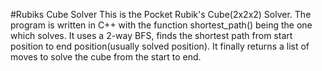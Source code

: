 #Rubiks Cube Solver
This is the Pocket Rubik's Cube(2x2x2) Solver.
The program is written in C++ with the function shortest_path() being the one which solves.
It uses a 2-way BFS, finds the shortest path from start position to end position(usually solved position). It finally returns a list of moves to solve the cube from the start to end.
